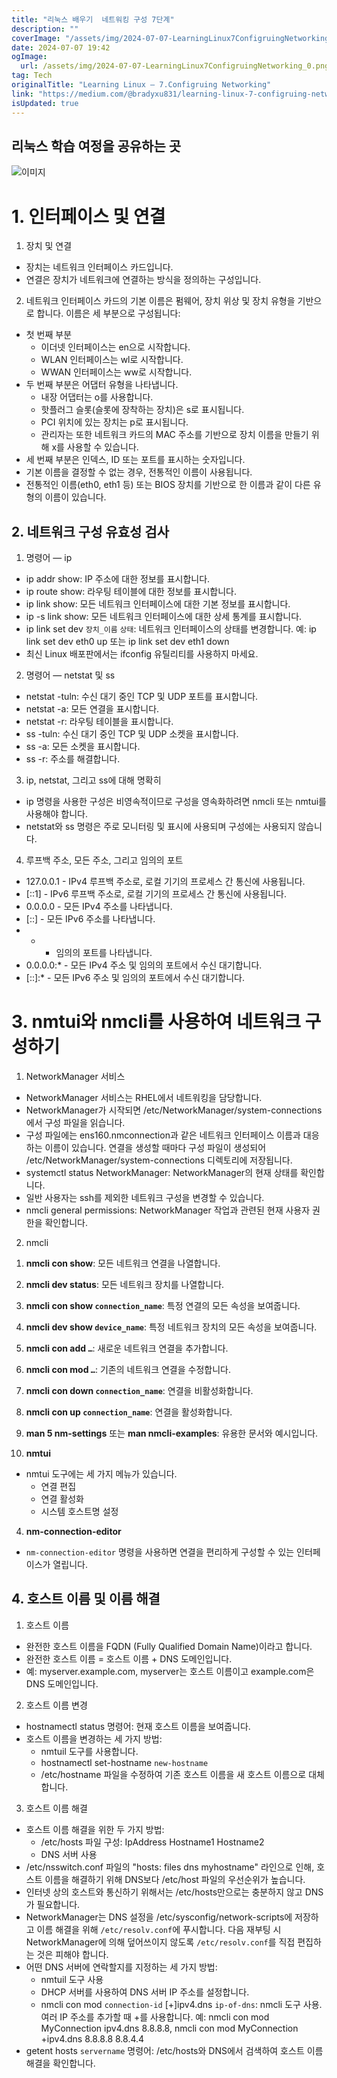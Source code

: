 ```yaml
---
title: "리눅스 배우기  네트워킹 구성 7단계"
description: ""
coverImage: "/assets/img/2024-07-07-LearningLinux7ConfigruingNetworking_0.png"
date: 2024-07-07 19:42
ogImage:
  url: /assets/img/2024-07-07-LearningLinux7ConfigruingNetworking_0.png
tag: Tech
originalTitle: "Learning Linux — 7.Configruing Networking"
link: "https://medium.com/@bradyxu831/learning-linux-7-configruing-networking-8ad0f1401246"
isUpdated: true
---
```


## 리눅스 학습 여정을 공유하는 곳

![이미지](/assets/img/2024-07-07-LearningLinux7ConfigruingNetworking_0.png)

# 1. 인터페이스 및 연결

1. 장치 및 연결

<div class="content-ad"></div>

- 장치는 네트워크 인터페이스 카드입니다.
- 연결은 장치가 네트워크에 연결하는 방식을 정의하는 구성입니다.

2. 네트워크 인터페이스 카드의 기본 이름은 펌웨어, 장치 위상 및 장치 유형을 기반으로 합니다. 이름은 세 부분으로 구성됩니다:

- 첫 번째 부분
  - 이더넷 인터페이스는 en으로 시작합니다.
  - WLAN 인터페이스는 wl로 시작합니다.
  - WWAN 인터페이스는 ww로 시작합니다.
- 두 번째 부분은 어댑터 유형을 나타냅니다.
  - 내장 어댑터는 o를 사용합니다.
  - 핫플러그 슬롯(슬롯에 장착하는 장치)은 s로 표시됩니다.
  - PCI 위치에 있는 장치는 p로 표시됩니다.
  - 관리자는 또한 네트워크 카드의 MAC 주소를 기반으로 장치 이름을 만들기 위해 x를 사용할 수 있습니다.
- 세 번째 부분은 인덱스, ID 또는 포트를 표시하는 숫자입니다.
- 기본 이름을 결정할 수 없는 경우, 전통적인 이름이 사용됩니다.
- 전통적인 이름(eth0, eth1 등) 또는 BIOS 장치를 기반으로 한 이름과 같이 다른 유형의 이름이 있습니다.

## 2. 네트워크 구성 유효성 검사

<div class="content-ad"></div>

1. 명령어 — ip

- ip addr show: IP 주소에 대한 정보를 표시합니다.
- ip route show: 라우팅 테이블에 대한 정보를 표시합니다.
- ip link show: 모든 네트워크 인터페이스에 대한 기본 정보를 표시합니다.
- ip -s link show: 모든 네트워크 인터페이스에 대한 상세 통계를 표시합니다.
- ip link set dev `장치_이름` `상태`: 네트워크 인터페이스의 상태를 변경합니다. 예: ip link set dev eth0 up 또는 ip link set dev eth1 down
- 최신 Linux 배포판에서는 ifconfig 유틸리티를 사용하지 마세요.

2. 명령어 — netstat 및 ss

- netstat -tuln: 수신 대기 중인 TCP 및 UDP 포트를 표시합니다.
- netstat -a: 모든 연결을 표시합니다.
- netstat -r: 라우팅 테이블을 표시합니다.
- ss -tuln: 수신 대기 중인 TCP 및 UDP 소켓을 표시합니다.
- ss -a: 모든 소켓을 표시합니다.
- ss -r: 주소를 해결합니다.

<div class="content-ad"></div>

3. ip, netstat, 그리고 ss에 대해 명확히

- ip 명령을 사용한 구성은 비영속적이므로 구성을 영속화하려면 nmcli 또는 nmtui를 사용해야 합니다.
- netstat와 ss 명령은 주로 모니터링 및 표시에 사용되며 구성에는 사용되지 않습니다.

4. 루프백 주소, 모든 주소, 그리고 임의의 포트

- 127.0.0.1 - IPv4 루프백 주소로, 로컬 기기의 프로세스 간 통신에 사용됩니다.
- [::1] - IPv6 루프백 주소로, 로컬 기기의 프로세스 간 통신에 사용됩니다.
- 0.0.0.0 - 모든 IPv4 주소를 나타냅니다.
- [::] - 모든 IPv6 주소를 나타냅니다.
- - - 임의의 포트를 나타냅니다.
- 0.0.0.0:\* - 모든 IPv4 주소 및 임의의 포트에서 수신 대기합니다.
- [::]:\* - 모든 IPv6 주소 및 임의의 포트에서 수신 대기합니다.

<div class="content-ad"></div>

# 3. nmtui와 nmcli를 사용하여 네트워크 구성하기

1. NetworkManager 서비스

- NetworkManager 서비스는 RHEL에서 네트워킹을 담당합니다.
- NetworkManager가 시작되면 /etc/NetworkManager/system-connections에서 구성 파일을 읽습니다.
- 구성 파일에는 ens160.nmconnection과 같은 네트워크 인터페이스 이름과 대응하는 이름이 있습니다. 연결을 생성할 때마다 구성 파일이 생성되어 /etc/NetworkManager/system-connections 디렉토리에 저장됩니다.
- systemctl status NetworkManager: NetworkManager의 현재 상태를 확인합니다.
- 일반 사용자는 ssh를 제외한 네트워크 구성을 변경할 수 있습니다.
- nmcli general permissions: NetworkManager 작업과 관련된 현재 사용자 권한을 확인합니다.

2. nmcli

<div class="content-ad"></div>

1. **nmcli con show**: 모든 네트워크 연결을 나열합니다.
2. **nmcli dev status**: 모든 네트워크 장치를 나열합니다.
3. **nmcli con show `connection_name`**: 특정 연결의 모든 속성을 보여줍니다.
4. **nmcli dev show `device_name`**: 특정 네트워크 장치의 모든 속성을 보여줍니다.
5. **nmcli con add `…`**: 새로운 네트워크 연결을 추가합니다.
6. **nmcli con mod `…`**: 기존의 네트워크 연결을 수정합니다.
7. **nmcli con down `connection_name`**: 연결을 비활성화합니다.
8. **nmcli con up `connection_name`**: 연결을 활성화합니다.
9. **man 5 nm-settings** 또는 **man nmcli-examples**: 유용한 문서와 예시입니다.

10. **nmtui**

- nmtui 도구에는 세 가지 메뉴가 있습니다.
  - 연결 편집
  - 연결 활성화
  - 시스템 호스트명 설정

4. **nm-connection-editor**

<div class="content-ad"></div>

- `nm-connection-editor` 명령을 사용하면 연결을 편리하게 구성할 수 있는 인터페이스가 열립니다.

## 4. 호스트 이름 및 이름 해결

1. 호스트 이름

- 완전한 호스트 이름을 FQDN (Fully Qualified Domain Name)이라고 합니다.
- 완전한 호스트 이름 = 호스트 이름 + DNS 도메인입니다.
- 예: myserver.example.com, myserver는 호스트 이름이고 example.com은 DNS 도메인입니다.

<div class="content-ad"></div>

2. 호스트 이름 변경

- hostnamectl status 명령어: 현재 호스트 이름을 보여줍니다.
- 호스트 이름을 변경하는 세 가지 방법:
  - nmtuil 도구를 사용합니다.
  - hostnamectl set-hostname `new-hostname`
  - /etc/hostname 파일을 수정하여 기존 호스트 이름을 새 호스트 이름으로 대체합니다.

3. 호스트 이름 해결

- 호스트 이름 해결을 위한 두 가지 방법:
  - /etc/hosts 파일 구성: IpAddress Hostname1 Hostname2
  - DNS 서버 사용
- /etc/nsswitch.conf 파일의 "hosts: files dns myhostname" 라인으로 인해, 호스트 이름을 해결하기 위해 DNS보다 /etc/host 파일의 우선순위가 높습니다.
- 인터넷 상의 호스트와 통신하기 위해서는 /etc/hosts만으로는 충분하지 않고 DNS가 필요합니다.
- NetworkManager는 DNS 설정을 /etc/sysconfig/network-scripts에 저장하고 이름 해결을 위해 `/etc/resolv.conf`에 푸시합니다. 다음 재부팅 시 NetworkManager에 의해 덮어쓰이지 않도록 `/etc/resolv.conf`를 직접 편집하는 것은 피해야 합니다.
- 어떤 DNS 서버에 연락할지를 지정하는 세 가지 방법:
  - nmtuil 도구 사용
  - DHCP 서버를 사용하여 DNS 서버 IP 주소를 설정합니다.
  - nmcli con mod `connection-id` [+]ipv4.dns `ip-of-dns`: nmcli 도구 사용. 여러 IP 주소를 추가할 때 +를 사용합니다. 예: nmcli con mod MyConnection ipv4.dns 8.8.8.8, nmcli con mod MyConnection +ipv4.dns 8.8.8.8 8.8.4.4
- getent hosts `servername` 명령어: /etc/hosts와 DNS에서 검색하여 호스트 이름 해결을 확인합니다.

